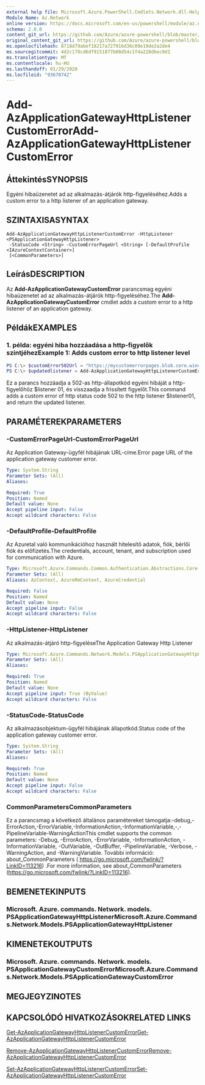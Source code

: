 ```yaml
---
external help file: Microsoft.Azure.PowerShell.Cmdlets.Network.dll-Help.xml
Module Name: Az.Network
online version: https://docs.microsoft.com/en-us/powershell/module/az.network/add-azapplicationgatewayhttplistenercustomerror
schema: 2.0.0
content_git_url: https://github.com/Azure/azure-powershell/blob/master/src/Network/Network/help/Add-AzApplicationGatewayHttpListenerCustomError.md
original_content_git_url: https://github.com/Azure/azure-powershell/blob/master/src/Network/Network/help/Add-AzApplicationGatewayHttpListenerCustomError.md
ms.openlocfilehash: 8718d79abef18217a727916d36c09e19de2a2de4
ms.sourcegitcommit: 4d2c178cd6df9151877b08d54c1f4a228dbec9d1
ms.translationtype: MT
ms.contentlocale: hu-HU
ms.lasthandoff: 01/29/2020
ms.locfileid: "93670742"
---
```

# <span data-ttu-id="e5caa-101">Add-AzApplicationGatewayHttpListenerCustomError</span><span class="sxs-lookup"><span data-stu-id="e5caa-101">Add-AzApplicationGatewayHttpListenerCustomError</span></span>

## <span data-ttu-id="e5caa-102">Áttekintés</span><span class="sxs-lookup"><span data-stu-id="e5caa-102">SYNOPSIS</span></span>
<span data-ttu-id="e5caa-103">Egyéni hibaüzenetet ad az alkalmazás-átjárók http-figyeléséhez.</span><span class="sxs-lookup"><span data-stu-id="e5caa-103">Adds a custom error to a http listener of an application gateway.</span></span>

## <span data-ttu-id="e5caa-104">SZINTAXISA</span><span class="sxs-lookup"><span data-stu-id="e5caa-104">SYNTAX</span></span>

```
Add-AzApplicationGatewayHttpListenerCustomError -HttpListener <PSApplicationGatewayHttpListener>
 -StatusCode <String> -CustomErrorPageUrl <String> [-DefaultProfile <IAzureContextContainer>]
 [<CommonParameters>]
```

## <span data-ttu-id="e5caa-105">Leírás</span><span class="sxs-lookup"><span data-stu-id="e5caa-105">DESCRIPTION</span></span>
<span data-ttu-id="e5caa-106">Az **Add-AzApplicationGatewayCustomError** parancsmag egyéni hibaüzenetet ad az alkalmazás-átjárók http-figyeléséhez.</span><span class="sxs-lookup"><span data-stu-id="e5caa-106">The **Add-AzApplicationGatewayCustomError** cmdlet adds a custom error to a http listener of an application gateway.</span></span>

## <span data-ttu-id="e5caa-107">Példák</span><span class="sxs-lookup"><span data-stu-id="e5caa-107">EXAMPLES</span></span>

### <span data-ttu-id="e5caa-108">1. példa: egyéni hiba hozzáadása a http-figyelők szintjéhez</span><span class="sxs-lookup"><span data-stu-id="e5caa-108">Example 1: Adds custom error to http listener level</span></span>
```powershell
PS C:\> $customError502Url = "https://mycustomerrorpages.blob.core.windows.net/errorpages/502.htm"
PS C:\> $updatedlistener = Add-AzApplicationGatewayHttpListenerCustomError -HttpListener $listener01 -StatusCode HttpStatus502 -CustomErrorPageUrl $customError502Url
```

<span data-ttu-id="e5caa-109">Ez a parancs hozzáadja a 502-as http-állapotkód egyéni hibáját a http-figyelőhöz $listener 01, és visszaadja a frissített figyelőt.</span><span class="sxs-lookup"><span data-stu-id="e5caa-109">This command adds a custom error of http status code 502 to the http listener $listener01, and return the updated listener.</span></span>

## <span data-ttu-id="e5caa-110">PARAMÉTEREK</span><span class="sxs-lookup"><span data-stu-id="e5caa-110">PARAMETERS</span></span>

### <span data-ttu-id="e5caa-111">-CustomErrorPageUrl</span><span class="sxs-lookup"><span data-stu-id="e5caa-111">-CustomErrorPageUrl</span></span>
<span data-ttu-id="e5caa-112">Az Application Gateway-ügyfél hibájának URL-címe.</span><span class="sxs-lookup"><span data-stu-id="e5caa-112">Error page URL of the application gateway customer error.</span></span>

```yaml
Type: System.String
Parameter Sets: (All)
Aliases:

Required: True
Position: Named
Default value: None
Accept pipeline input: False
Accept wildcard characters: False
```

### <span data-ttu-id="e5caa-113">-DefaultProfile</span><span class="sxs-lookup"><span data-stu-id="e5caa-113">-DefaultProfile</span></span>
<span data-ttu-id="e5caa-114">Az Azuretal való kommunikációhoz használt hitelesítő adatok, fiók, bérlői fiók és előfizetés.</span><span class="sxs-lookup"><span data-stu-id="e5caa-114">The credentials, account, tenant, and subscription used for communication with Azure.</span></span>

```yaml
Type: Microsoft.Azure.Commands.Common.Authentication.Abstractions.Core.IAzureContextContainer
Parameter Sets: (All)
Aliases: AzContext, AzureRmContext, AzureCredential

Required: False
Position: Named
Default value: None
Accept pipeline input: False
Accept wildcard characters: False
```

### <span data-ttu-id="e5caa-115">-HttpListener</span><span class="sxs-lookup"><span data-stu-id="e5caa-115">-HttpListener</span></span>
<span data-ttu-id="e5caa-116">Az alkalmazás-átjáró http-figyelése</span><span class="sxs-lookup"><span data-stu-id="e5caa-116">The Application Gateway Http Listener</span></span>

```yaml
Type: Microsoft.Azure.Commands.Network.Models.PSApplicationGatewayHttpListener
Parameter Sets: (All)
Aliases:

Required: True
Position: Named
Default value: None
Accept pipeline input: True (ByValue)
Accept wildcard characters: False
```

### <span data-ttu-id="e5caa-117">-StatusCode</span><span class="sxs-lookup"><span data-stu-id="e5caa-117">-StatusCode</span></span>
<span data-ttu-id="e5caa-118">Az alkalmazásobjektum-ügyfél hibájának állapotkód.</span><span class="sxs-lookup"><span data-stu-id="e5caa-118">Status code of the application gateway customer error.</span></span>

```yaml
Type: System.String
Parameter Sets: (All)
Aliases:

Required: True
Position: Named
Default value: None
Accept pipeline input: False
Accept wildcard characters: False
```

### <span data-ttu-id="e5caa-119">CommonParameters</span><span class="sxs-lookup"><span data-stu-id="e5caa-119">CommonParameters</span></span>
<span data-ttu-id="e5caa-120">Ez a parancsmag a következő általános paramétereket támogatja:-debug,-ErrorAction,-ErrorVariable,-InformationAction,-InformationVariable,-,-PipelineVariable-WarningAction</span><span class="sxs-lookup"><span data-stu-id="e5caa-120">This cmdlet supports the common parameters: -Debug, -ErrorAction, -ErrorVariable, -InformationAction, -InformationVariable, -OutVariable, -OutBuffer, -PipelineVariable, -Verbose, -WarningAction, and -WarningVariable.</span></span> <span data-ttu-id="e5caa-121">További információ: about_CommonParameters ( https://go.microsoft.com/fwlink/?LinkID=113216) .</span><span class="sxs-lookup"><span data-stu-id="e5caa-121">For more information, see about_CommonParameters (https://go.microsoft.com/fwlink/?LinkID=113216).</span></span>

## <span data-ttu-id="e5caa-122">BEMENETEK</span><span class="sxs-lookup"><span data-stu-id="e5caa-122">INPUTS</span></span>

### <span data-ttu-id="e5caa-123">Microsoft. Azure. commands. Network. models. PSApplicationGatewayHttpListener</span><span class="sxs-lookup"><span data-stu-id="e5caa-123">Microsoft.Azure.Commands.Network.Models.PSApplicationGatewayHttpListener</span></span>

## <span data-ttu-id="e5caa-124">KIMENETEK</span><span class="sxs-lookup"><span data-stu-id="e5caa-124">OUTPUTS</span></span>

### <span data-ttu-id="e5caa-125">Microsoft. Azure. commands. Network. models. PSApplicationGatewayCustomError</span><span class="sxs-lookup"><span data-stu-id="e5caa-125">Microsoft.Azure.Commands.Network.Models.PSApplicationGatewayCustomError</span></span>

## <span data-ttu-id="e5caa-126">MEGJEGYZI</span><span class="sxs-lookup"><span data-stu-id="e5caa-126">NOTES</span></span>

## <span data-ttu-id="e5caa-127">KAPCSOLÓDÓ HIVATKOZÁSOK</span><span class="sxs-lookup"><span data-stu-id="e5caa-127">RELATED LINKS</span></span>

[<span data-ttu-id="e5caa-128">Get-AzApplicationGatewayHttpListenerCustomError</span><span class="sxs-lookup"><span data-stu-id="e5caa-128">Get-AzApplicationGatewayHttpListenerCustomError</span></span>](./Get-AzApplicationGatewayHttpListenerCustomError.md)

[<span data-ttu-id="e5caa-129">Remove-AzApplicationGatewayHttpListenerCustomError</span><span class="sxs-lookup"><span data-stu-id="e5caa-129">Remove-AzApplicationGatewayHttpListenerCustomError</span></span>](./Remove-AzApplicationGatewayHttpListenerCustomError.md)

[<span data-ttu-id="e5caa-130">Set-AzApplicationGatewayHttpListenerCustomError</span><span class="sxs-lookup"><span data-stu-id="e5caa-130">Set-AzApplicationGatewayHttpListenerCustomError</span></span>](./Set-AzApplicationGatewayHttpListenerCustomError.md)
